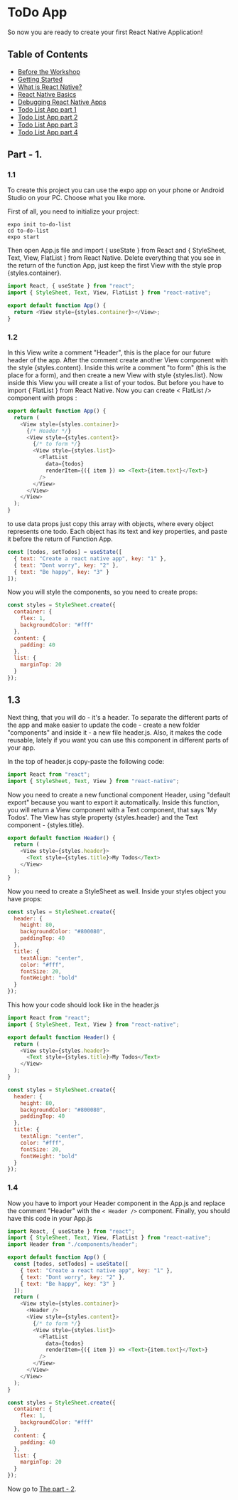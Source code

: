 # ToDo App

So now you are ready to create your first React Native Application!

## Table of Contents

- [Before the Workshop](../README.md/#Before-the-Workshop)
- [Getting Started](../README.md/#Getting-Started)
- [What is React Native?](../README.md/#What-is-React-Native?)
- [React Native Basics](../README.md//#React-Native-Basics)
- [Debugging React Native Apps](../README.md//#Debugging-React-Native-Apps)
- [Todo List App part 1](Readme.md)
- [Todo List App part 2](Part2.md)
- [Todo List App part 3](Part3.md)
- [Todo List App part 4](Part4.md)

## Part - 1.

### 1.1

To create this project you can use the expo app on your phone or Android Studio on your PC. Choose what you like more.

First of all, you need to initialize your project:

```
expo init to-do-list
cd to-do-list
expo start
```

Then open App.js file and import { useState } from React and { StyleSheet, Text, View, FlatList } from React Native.
Delete everything that you see in the return of the function App, just keep the first View with the style prop {styles.container}.

```js
import React, { useState } from "react";
import { StyleSheet, Text, View, FlatList } from "react-native";

export default function App() {
  return <View style={styles.container}></View>;
}
```

### 1.2

In this View write a comment "Header", this is the place for our future header of the app.
After the comment create another View component with the style {styles.content}. Inside this write a comment "to form" (this is the place for a form), and then create a new View with style {styles.list}. Now inside this View you will create a list of your todos. But before you have to import { FlatList } from React Native.
Now you can create < FlatList /> component with props :

```js
export default function App() {
  return (
    <View style={styles.container}>
      {/* Header */}
      <View style={styles.content}>
        {/* to form */}
        <View style={styles.list}>
          <FlatList
            data={todos}
            renderItem={({ item }) => <Text>{item.text}</Text>}
          />
        </View>
      </View>
    </View>
  );
}
```

to use data props just copy this array with objects, where every object represents one todo. Each object has its text and key properties, and paste it before the return of Function App.

```js
const [todos, setTodos] = useState([
  { text: "Create a react native app", key: "1" },
  { text: "Dont worry", key: "2" },
  { text: "Be happy", key: "3" }
]);
```

Now you will style the components, so you need to create props:

```js
const styles = StyleSheet.create({
  container: {
    flex: 1,
    backgroundColor: "#fff"
  },
  content: {
    padding: 40
  },
  list: {
    marginTop: 20
  }
});
```

## 1.3

Next thing, that you will do - it's a header. To separate the different parts of the app and make easier to update the code - create a new folder "components" and inside it - a new file header.js. Also, it makes the code reusable, lately if you want you can use this component in different parts of your app.

In the top of header.js copy-paste the following code:

```js
import React from "react";
import { StyleSheet, Text, View } from "react-native";
```

Now you need to create a new functional component Header, using "default export" because you want to export it automatically. Inside this function, you will return a View component with a Text component, that says 'My Todos'. The View has style property {styles.header} and the Text component - {styles.title}.

```js
export default function Header() {
  return (
    <View style={styles.header}>
      <Text style={styles.title}>My Todos</Text>
    </View>
  );
}
```

Now you need to create a StyleSheet as well. Inside your styles object you have props:

```js
const styles = StyleSheet.create({
  header: {
    height: 80,
    backgroundColor: "#800080",
    paddingTop: 40
  },
  title: {
    textAlign: "center",
    color: "#fff",
    fontSize: 20,
    fontWeight: "bold"
  }
});
```

This how your code should look like in the header.js

```js
import React from "react";
import { StyleSheet, Text, View } from "react-native";

export default function Header() {
  return (
    <View style={styles.header}>
      <Text style={styles.title}>My Todos</Text>
    </View>
  );
}

const styles = StyleSheet.create({
  header: {
    height: 80,
    backgroundColor: "#800080",
    paddingTop: 40
  },
  title: {
    textAlign: "center",
    color: "#fff",
    fontSize: 20,
    fontWeight: "bold"
  }
});
```

### 1.4

Now you have to import your Header component in the App.js and replace the comment "Header" with the `< Header />` component.
Finally, you should have this code in your App.js

```js
import React, { useState } from "react";
import { StyleSheet, Text, View, FlatList } from "react-native";
import Header from "./components/header";

export default function App() {
  const [todos, setTodos] = useState([
    { text: "Create a react native app", key: "1" },
    { text: "Dont worry", key: "2" },
    { text: "Be happy", key: "3" }
  ]);
  return (
    <View style={styles.container}>
      <Header />
      <View style={styles.content}>
        {/* to form */}
        <View style={styles.list}>
          <FlatList
            data={todos}
            renderItem={({ item }) => <Text>{item.text}</Text>}
          />
        </View>
      </View>
    </View>
  );
}

const styles = StyleSheet.create({
  container: {
    flex: 1,
    backgroundColor: "#fff"
  },
  content: {
    padding: 40
  },
  list: {
    marginTop: 20
  }
});
```

Now go to [The part - 2](Part2.md).
